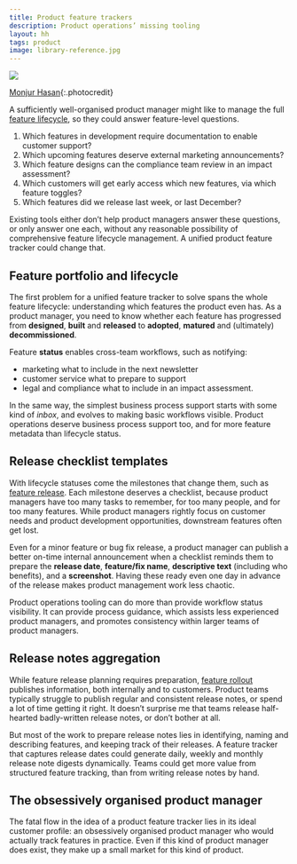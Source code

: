 ```yaml
---
title: Product feature trackers
description: Product operations’ missing tooling
layout: hh
tags: product
image: library-reference.jpg
---
```


![](library-reference.jpg)

[Monjur Hasan](https://unsplash.com/photos/IZyAtxoPX98){:.photocredit}

A sufficiently well-organised product manager might like to manage the full
[feature lifecycle](feature-lifecycle), so they could answer feature-level questions.

1. Which features in development require documentation to enable customer support?
2. Which upcoming features deserve external marketing announcements?
3. Which feature designs can the compliance team review in an impact assessment?
4. Which customers will get early access which new features, via which feature toggles?
5. Which features did we release last week, or last December?

Existing tools either don’t help product managers answer these questions, or only answer one each, without any reasonable possibility of comprehensive feature lifecycle management.
A unified product feature tracker could change that.

## Feature portfolio and lifecycle

The first problem for a unified feature tracker to solve spans the whole feature lifecycle:
understanding which features the product even has.
As a product manager, you need to know whether each feature has progressed from **designed**, **built** and **released** to **adopted**, **matured** and (ultimately) **decommissioned**.

Feature **status** enables cross-team workflows, such as notifying:

* marketing what to include in the next newsletter
* customer service what to prepare to support
* legal and compliance what to include in an impact assessment.

In the same way, the simplest business process support starts with some kind of _inbox_, and evolves to making basic workflows visible.
Product operations deserve business process support too, and for more feature metadata than lifecycle status.

## Release checklist templates

With lifecycle statuses come the milestones that change them, such as [feature release](feature-release).
Each milestone deserves a checklist, because product managers have too many tasks to remember, 
for too many people, and for too many features.
While product managers rightly focus on customer needs and product development opportunities, downstream features often get lost.

Even for a minor feature or bug fix release, a product manager can publish a better on-time internal announcement when a checklist reminds them to prepare the **release date**, **feature/fix name**, **descriptive text** (including who benefits), and a **screenshot**.
Having these ready even one day in advance of the release makes product management work less chaotic.

Product operations tooling can do more than provide workflow status visibility.
It can provide process guidance, which assists less experienced product managers, and promotes consistency within larger teams of product managers.

## Release notes aggregation

While feature release planning requires preparation, [feature rollout](feature-rollout) publishes information, both internally and to customers.
Product teams typically struggle to publish regular and consistent release notes, or spend a lot of time getting it right.
It doesn’t surprise me that teams release half-hearted badly-written release notes, or don’t bother at all.

But most of the work to prepare release notes lies in identifying, naming and describing features, and keeping track of their releases.
A feature tracker that captures release dates could generate daily, weekly and monthly release note digests dynamically.
Teams could get more value from structured feature tracking, than from writing release notes by hand.

## The obsessively organised product manager

The fatal flow in the idea of a product feature tracker lies in its ideal customer profile:
an obsessively organised product manager who would actually track features in practice.
Even if this kind of product manager does exist, they make up a small market for this kind of product.
